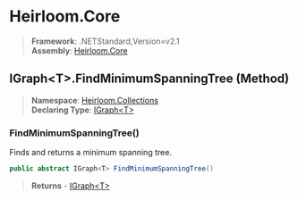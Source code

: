 # Heirloom.Core

> **Framework**: .NETStandard,Version=v2.1  
> **Assembly**: [Heirloom.Core][0]

## IGraph\<T>.FindMinimumSpanningTree (Method)

> **Namespace**: [Heirloom.Collections][0]  
> **Declaring Type**: [IGraph\<T>][1]

### FindMinimumSpanningTree()

Finds and returns a minimum spanning tree.

```cs
public abstract IGraph<T> FindMinimumSpanningTree()
```

> **Returns** - [IGraph\<T>][1]

[0]: ../../../Heirloom.Core.md
[1]: ../IGraph[T].md
